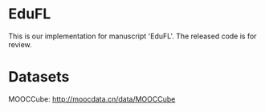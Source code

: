 # EduFL

This is our implementation for manuscript 'EduFL'. 
The released code is for review.


# Datasets
MOOCCube: http://moocdata.cn/data/MOOCCube
